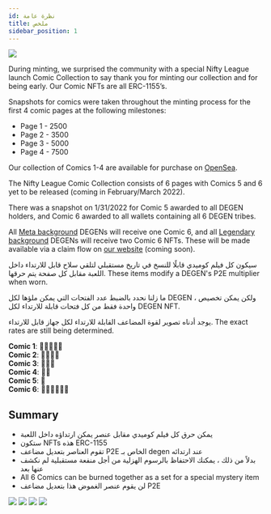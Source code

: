 ```yaml
---
id: نظرة عامة
title: ملخص
sidebar_position: 1
---
```


![](/img/NL_Comic_Burner.jpeg)

During minting, we surprised the community with a special Nifty League launch Comic Collection to say thank you for minting our collection and for being early. Our Comic NFTs are all ERC-1155’s.

Snapshots for comics were taken throughout the minting process for the first 4 comic pages at the following milestones:

- Page 1 - 2500
- Page 2 - 3500
- Page 3 - 5000
- Page 4 - 7500

Our collection of Comics 1-4 are available for purchase on [OpenSea](https://opensea.io/collection/nifty-league-launch-comics).

The Nifty League Comic Collection consists of 6 pages with Comics 5 and 6 yet to be released (coming in February/March 2022).

There was a snapshot on 1/31/2022 for Comic 5 awarded to all DEGEN holders, and Comic 6 awarded to all wallets containing all 6 DEGEN tribes.

All [Meta background](https://docs.niftyleague.com/overview/degens/backgrounds) DEGENs will receive one Comic 6, and all [Legendary background](https://docs.niftyleague.com/overview/degens/backgrounds) DEGENs will receive two Comic 6 NFTs. These will be made available via a claim flow on [our website](https://niftyleague.com/) (coming soon).

سيكون كل فيلم كوميدي قابلًا للنسخ في تاريخ مستقبلي لتلقي سلاح قابل للارتداء داخل اللعبة مقابل كل صفحة يتم حرقها. These items modify a DEGEN's P2E multiplier when worn.

ما زلنا نحدد بالضبط عدد الفتحات التي يمكن ملؤها لكل DEGEN ، ولكن يمكن تخصيص واحدة فقط من كل فتحات قابلة للارتداء لكل DEGEN NFT.

يوجد أدناه تصوير لقوة المضاعف القابلة للارتداء لكل جهاز قابل للارتداء. The exact rates are still being determined.

**Comic 1**: 💪💪💪💪💪  
**Comic 2**: 💪💪💪💪  
**Comic 3**: 💪💪💪  
**Comic 4**: 💪💪  
**Comic 5**: 💪  
**Comic 6**: 💪💪💪💪💪💪

## Summary

- يمكن حرق كل فيلم كوميدي مقابل عنصر يمكن ارتداؤه داخل اللعبة
- ستكون NFTs هذه ERC-1155
- تقوم العناصر بتعديل مضاعف P2E الخاص بـ degen عند ارتدائه
- بدلاً من ذلك ، يمكنك الاحتفاظ بالرسوم الهزلية من أجل منفعة مستقبلية لم نكشف عنها بعد
- All 6 Comics can be burned together as a set for a special mystery item
- لن يقوم عنصر الغموض هذا بتعديل مضاعف P2E

![](/img/NL_Comic_1.png) ![](/img/NL_Comic_2.png) ![](/img/NL_Comic_3.png) ![](/img/NL_Comic_4.png)
